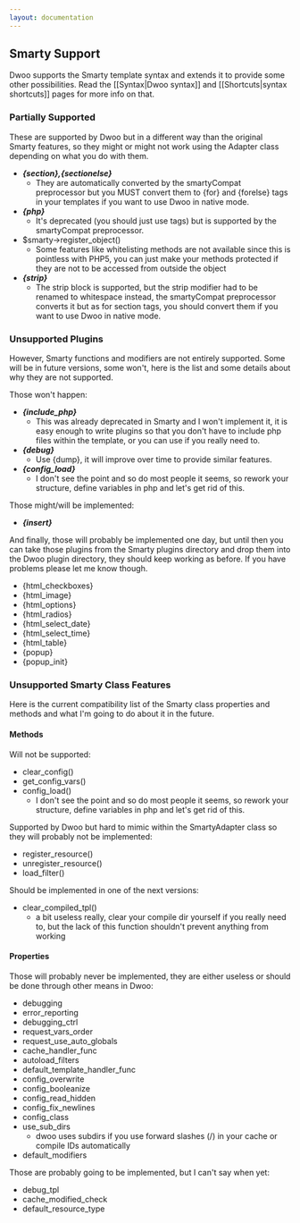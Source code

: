 ```yaml
---
layout: documentation
---
```


## Smarty Support
Dwoo supports the Smarty template syntax and extends it to provide some other possibilities. Read the [[Syntax|Dwoo syntax]] and [[Shortcuts|syntax shortcuts]] pages for more info on that.

### Partially Supported
These are supported by Dwoo but in a different way than the original Smarty features, so they might or might not work using the Adapter class depending on what you do with them.

* ***{section},{sectionelse}***
  * They are automatically converted by the smartyCompat preprocessor but you MUST convert them to {for} and {forelse} tags in your templates if you want to use Dwoo in native mode.
* ***{php}***
  * It's deprecated (you should just use <?php ?> tags) but is supported by the smartyCompat preprocessor.
* $smarty->register_object()
  * Some features like whitelisting methods are not available since this is pointless with PHP5, you can just make your methods protected if they are not to be accessed from outside the object
* ***{strip}***
  * The strip block is supported, but the strip modifier had to be renamed to whitespace instead, the smartyCompat preprocessor converts it but as for section tags, you should convert them if you want to use Dwoo in native mode.

### Unsupported Plugins
However, Smarty functions and modifiers are not entirely supported. Some will be in future versions, some won't, here is the list and some details about why they are not supported.

Those won't happen:

* ***{include_php}***
  * This was already deprecated in Smarty and I won't implement it, it is easy enough to write plugins so that you don't have to include php files within the template, or you can use <?php include 'file.php'; ?> if you really need to.
* ***{debug}***
  * Use {dump}, it will improve over time to provide similar features.
* ***{config_load}***
  * I don't see the point and so do most people it seems, so rework your structure, define variables in php and let's get rid of this.

Those might/will be implemented:

* ***{insert}***

And finally, those will probably be implemented one day, but until then you can take those plugins from the Smarty plugins directory and drop them into the Dwoo plugin directory, they should keep working as before. If you have problems please let me know though.

* {html_checkboxes}
* {html_image}
* {html_options}
* {html_radios}
* {html_select_date}
* {html_select_time}
* {html_table}
* {popup}
* {popup_init}

### Unsupported Smarty Class Features
Here is the current compatibility list of the Smarty class properties and methods and what I'm going to do about it in the future.

#### Methods
Will not be supported:

* clear_config()
* get_config_vars()
* config_load()
  * I don't see the point and so do most people it seems, so rework your structure, define variables in php and let's get rid of this.

Supported by Dwoo but hard to mimic within the SmartyAdapter class so they will probably not be implemented:

* register_resource()
* unregister_resource()
* load_filter()

Should be implemented in one of the next versions:

* clear_compiled_tpl()
  * a bit useless really, clear your compile dir yourself if you really need to, but the lack of this function shouldn't prevent anything from working

#### Properties
Those will probably never be implemented, they are either useless or should be done through other means in Dwoo:

* debugging
* error_reporting
* debugging_ctrl
* request_vars_order
* request_use_auto_globals
* cache_handler_func
* autoload_filters
* default_template_handler_func
* config_overwrite
* config_booleanize
* config_read_hidden
* config_fix_newlines
* config_class
* use_sub_dirs
  * dwoo uses subdirs if you use forward slashes (/) in your cache or compile IDs automatically
* default_modifiers

Those are probably going to be implemented, but I can't say when yet:

* debug_tpl
* cache_modified_check
* default_resource_type